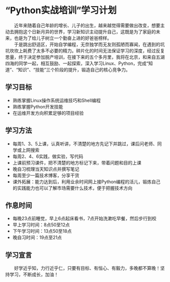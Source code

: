 

# “Python实战培训”学习计划

&ensp;&ensp;&ensp;&ensp;近年来随着自己年龄的增长、儿子的出生，越来越觉得需要做出改变，想要主动去拥抱这个日新月异的世界，学习新知识主动提升自己，这既是为了家庭的未来，也是为了给儿子树立一个勤奋上进的好爸爸榜样。  
&ensp;&ensp;&ensp;&ensp;于是跳出舒适区，开始自学编程，无奈独学而无友则孤陋而寡闻，在遇到的坑坑坎坎上耗费了太多不必要的精力。碎片化的时间无法保证学习的深度，经过反复思量，终于决定参加脱产培训，在接下来的五个多月里，我将在北京，和来自五湖四海的同学一起，相互鼓励、一起探索，深入学习Linux、Python，完成“知道”、“知识”、“技能”三个阶段的提升，锻造自己的核心竞争力。  

## 学习目标
* 熟练掌握Linux操作系统运维技巧和Shell编程
* 熟练掌握Python开发技能
* 在运维开发方向积累足够的项目经验

## 学习方法
* 每周1、3、5上课，认真听讲，不清楚的地方先记下并跳过，课后问老师、同学或上网搜索
* 每周2、4、6实践，做实验，写代码
* 上课前预习课件，把不清楚的地方标记下来，带着问题和目的上课
* 晚自习梳理当天知识点并撰写笔记
* 每周至少一篇技术博客，分享干货
* 课外拓展：能力达到后，利用业余时间网上接Python编程的活儿，锻炼自己的实践能力也可以了解市场需要什么技术，便于把握技术方向

## 作息时间
* 每晚23点前睡觉，早上6点起床看书，7点开始洗漱吃早餐，然后步行到校
* 早上学习时间：8点50至12点
* 下午学习时间：13点50至18点
* 晚自习时间：19点至21点

## 学习宣言
&ensp;&ensp;&ensp;&ensp;好学近乎知，力行近乎仁，只要有目标、有恒心、有毅力，多晚都不算晚！坚持学习，不断成长，加油！

